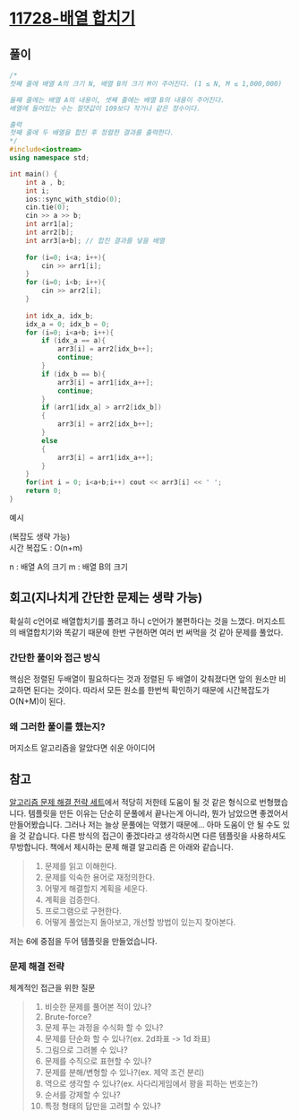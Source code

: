# [11728-배열 합치기](https://www.acmicpc.net/problem/11728)

## 풀이

```cpp
/*
첫째 줄에 배열 A의 크기 N, 배열 B의 크기 M이 주어진다. (1 ≤ N, M ≤ 1,000,000)

둘째 줄에는 배열 A의 내용이, 셋째 줄에는 배열 B의 내용이 주어진다. 
배열에 들어있는 수는 절댓값이 109보다 작거나 같은 정수이다.

출력
첫째 줄에 두 배열을 합친 후 정렬한 결과를 출력한다.
*/
#include<iostream>
using namespace std;

int main() {
    int a , b;
    int i;
    ios::sync_with_stdio(0);
    cin.tie(0);
    cin >> a >> b;
    int arr1[a];
    int arr2[b];
    int arr3[a+b]; // 합친 결과를 넣을 배열
    
    for (i=0; i<a; i++){
        cin >> arr1[i]; 
    }
    for (i=0; i<b; i++){
        cin >> arr2[i];
    }
    
    int idx_a, idx_b;
    idx_a = 0; idx_b = 0;
    for (i=0; i<a+b; i++){
        if (idx_a == a){
            arr3[i] = arr2[idx_b++];
            continue;
        }
        if (idx_b == b){
            arr3[i] = arr1[idx_a++];
            continue;
        }
        if (arr1[idx_a] > arr2[idx_b])
        {
            arr3[i] = arr2[idx_b++];
        }
        else
        {
            arr3[i] = arr1[idx_a++];
        }
    }
    for(int i = 0; i<a+b;i++) cout << arr3[i] << ' ';
    return 0;
}
```

예시

(복잡도 생략 가능)  
시간 복잡도 : O(n+m)

n : 배열 A의 크기
m : 배열 B의 크기

## 회고(지나치게 간단한 문제는 생략 가능)
확실히 c언어로 배열합치기를 풀려고 하니 c언어가 불편하다는 것을 느꼈다. 
머지소트의 배열합치기와 똑같기 때문에 한번 구현하면 여러 번 써먹을 것 같아 문제를 풀었다.
### 간단한 풀이와 접근 방식
핵심은 정렬된 두배열이 필요하다는 것과 
정렬된 두 배열이 갖춰졌다면 앞의 원소만 비교하면 된다는 것이다. 
따라서 모든 원소를 한번씩 확인하기 때문에 시간복잡도가 O(N+M)이 된다. 
### 왜 그러한 풀이를 했는지? 

머지소트 알고리즘을 알았다면 쉬운 아이디어   

## 참고

[알고리즘 문제 해결 전략 세트](https://product.kyobobook.co.kr/detail/S000001032946)에서 적당히 저한테 도움이 될 것 같은 형식으로 번형했습니다. 템플릿을 만든 이유는 단순히 문풀에서 끝나는게 아니라, 뭔가 남았으면 좋겠어서 만들어봤습니다. 
그러나 저는 늘상 문풀에는 약했기 때문에... 아마 도움이 안 될 수도 있을 것 같습니다.
다른 방식의 접근이 좋겠다라고 생각하시면 다른 템플릿을 사용하셔도 무방합니다. 책에서 제시하는 문제 해결 알고리즘 은 아래와 같습니다.

> 1. 문제를 읽고 이해한다.
> 2. 문제를 익숙한 용어로 재정의한다.
> 3. 어떻게 해결할지 계획을 세운다.
> 4. 계획을 검증한다.
> 5. 프로그램으로 구현한다.
> 6. 어떻게 풀었는지 돌아보고, 개선할 방법이 있는지 찾아본다.

저는 6에 중점을 두어 템플릿을 만들었습니다.  

### 문제 해결 전략

체계적인 접근을 위한 질문

> 1. 비슷한 문제를 풀어본 적이 있나?
> 2. Brute-force?
> 3. 문제 푸는 과정을 수식화 할 수 있나?
> 4. 문제를 단순화 할 수 있나?(ex. 2d좌표 -> 1d 좌표)
> 5. 그림으로 그려볼 수 있나?
> 6. 문제를 수직으로 표현할 수 있나?
> 7. 문제를 분해/변형할 수 있나?(ex. 제약 조건 분리)
> 8. 역으로 생각할 수 있나?(ex. 사다리게임에서 꽝을 피하는 번호는?)
> 9. 순서를 강제할 수 있나?
> 10. 특정 형태의 답만을 고려할 수 있나?

 
